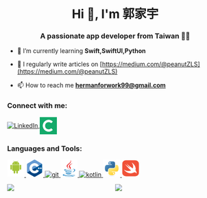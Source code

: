 <h1 align="center">Hi 👋, I'm 郭家宇</h1>
<h3 align="center">A passionate app developer from Taiwan 👋🏻</h3>

- 🌱 I’m currently learning **Swift,SwiftUI,Python**

- 📝 I regularly write articles on [https://medium.com/@peanutZLS](https://medium.com/@peanutZLS)

- 📫 How to reach me **hermanforwork99@gmail.com**

<h3 align="left">Connect with me:</h3>
<p align="left">
  <a href="https://linkedin.com/in/https://www.linkedin.com/in/%e5%ae%b6%e5%ae%87-%e9%83%ad-3220a0274/" target="_blank">
    <img align="center" src="https://raw.githubusercontent.com/rahuldkjain/github-profile-readme-generator/master/src/images/icons/Social/linked-in-alt.svg" alt="LinkedIn" height="30" width="40" />
  </a>
  <a href="https://www.cakeresume.com/dashboard?ref=navs_dashboard" target="_blank">
    <img align="center" src="https://github.com/peanutZLS/iconLibrary/blob/main/cakeResume.jpeg" alt="CakeResume" height="40" width="40" />
  </a>
</p>



<h3 align="left">Languages and Tools:</h3>
<p align="left"> <a href="https://developer.android.com" target="_blank" rel="noreferrer"> <img src="https://raw.githubusercontent.com/devicons/devicon/master/icons/android/android-original-wordmark.svg" alt="android" width="40" height="40"/> </a> <a href="https://www.w3schools.com/cpp/" target="_blank" rel="noreferrer"> <img src="https://raw.githubusercontent.com/devicons/devicon/master/icons/cplusplus/cplusplus-original.svg" alt="cplusplus" width="40" height="40"/> </a> <a href="https://git-scm.com/" target="_blank" rel="noreferrer"> <img src="https://www.vectorlogo.zone/logos/git-scm/git-scm-icon.svg" alt="git" width="40" height="40"/> </a> <a href="https://www.java.com" target="_blank" rel="noreferrer"> <img src="https://raw.githubusercontent.com/devicons/devicon/master/icons/java/java-original.svg" alt="java" width="40" height="40"/> </a> <a href="https://kotlinlang.org" target="_blank" rel="noreferrer"> <img src="https://www.vectorlogo.zone/logos/kotlinlang/kotlinlang-icon.svg" alt="kotlin" width="40" height="40"/> </a> <a href="https://www.python.org" target="_blank" rel="noreferrer"> <img src="https://raw.githubusercontent.com/devicons/devicon/master/icons/python/python-original.svg" alt="python" width="40" height="40"/> </a> <a href="https://developer.apple.com/swift/" target="_blank" rel="noreferrer"> <img src="https://raw.githubusercontent.com/devicons/devicon/master/icons/swift/swift-original.svg" alt="swift" width="40" height="40"/> </a> </p>
<div style="display: flex; flex-wrap: wrap;">
  <div style="flex: 1;">
    <picture>
      <source
        srcset="https://github-readme-stats.vercel.app/api?username=peanutZLS&theme=dark&theme=vue-dark&show_icons=true"
        media="(prefers-color-scheme: dark)"
      />
      <source
        srcset="https://github-readme-stats.vercel.app/api?username=peanutZLS&theme=gotham&show_icons=true"
        media="(prefers-color-scheme: light), (prefers-color-scheme: no-preference)"
      />
      <img src="https://github-readme-stats.vercel.app/api?username=peanutZLS&show_icons=true" width="100%" />
    </picture>
  </div>
  <div style="flex: 1;">
     <img width="100%" src="https://github-readme-stats.vercel.app/api/top-langs/?username=peanutZLS&theme=vue-dark&line_height=22&layout=compact&hide=less" /> 
  </div>
</div>


